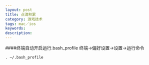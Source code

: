 ```yaml
---
layout: post
title: 点滴积累
category: 游戏技术
tags: mac／ios
keywords: 
description: 
---
```


####终端自动开启运行.bash_profile
终端->偏好设置->设置->运行命令

```
. ~/.bash_profile
```

